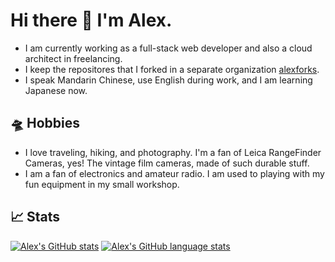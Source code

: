 # Hi there 👋  I'm Alex. 

* I am currently working as a full-stack web developer and also a cloud architect in freelancing.
* I keep the repositores that I forked in a separate organization [alexforks](https://github.com/alexforks).
* I speak Mandarin Chinese, use English during work, and I am learning Japanese now.

## 🛸 Hobbies

* I love traveling, hiking, and photography. I'm a fan of Leica RangeFinder Cameras, yes! The vintage film cameras, made of such durable stuff.
* I am a fan of electronics and amateur radio. I am used to playing with my fun equipment in my small workshop.

## 📈 Stats

[![Alex's GitHub stats][github]][github-readme-stats]
[![Alex's GitHub language stats][lang]][github-readme-stats]

[github]: https://github-readme-stats.vercel.app/api?username=alexzhangs&count_private=true&show_icons=true
[lang]: https://github-readme-stats.vercel.app/api/top-langs/?username=alexzhangs&langs_count=10&hide=Gettext%20Catalog&layout=compact
[github-readme-stats]: https://github.com/anuraghazra/github-readme-stats
